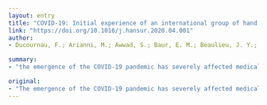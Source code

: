 ```yaml
---
layout: entry
title: "COVID-19: Initial experience of an international group of hand surgeons"
link: "https://doi.org/10.1016/j.hansur.2020.04.001"
author:
- Ducournau, F.; Arianni, M.; Awwad, S.; Baur, E. M.; Beaulieu, J. Y.; Bouloudhnine, M.; Caloia, M.; Chagar, K.; Chen, Z.; Chin, A. Y.; Chow, E. C.; Cobb, T.; David, Y.; Delgado, P. J.; Woon Man Fok, M.; French, R.; Golubev, I.; Haugstvedt, J. R.; Ichihara, E.; Jorquera, R. A.; Koo, S. C. J. J.; Lee, J. Y.; Lee, Y. K.; Lee, Y. J.; Liu, B.; Kaleli, T.; Mantovani, G. R.; Mathoulin, C.; Messina, J. C.; Muccioli, C.; Nazerani, S.; Ng, C. Y.; Obdeijn, M. C.; Van Overstraeten, L.; Prasetyono, T. O. H.; Ross, M.; Shih, J. T.; Smith, N.; Suarez, R. F. A.; Chan, P. T.; Tiemdjo, H.; Wahegaonkar, A.; Wells, M. C.; Wong, W. Y.; Wu, F.; Yang, X. F.; Yanni, D.; Yao, J.; Liverneaux, P. A.

summary:
- "the emergence of the COVID-19 pandemic has severely affected medical treatment protocols throughout the world. The survey comprised 47 surgeons working in 34 countries who responded to an online questionnaire. They found that the protocols varied in terms of visitors, health professionals in the operating room, patient waiting areas, wards and emergency rooms. Based on these preliminary findings, an international consensus on hand surgery practices needs to be built rapidly."

original:
- "The emergence of the COVID-19 pandemic has severely affected medical treatment protocols throughout the world. While the pandemic does not affect hand surgeons at first glance, they have a role to play. The purpose of this study was to describe the different measures that have been put in place in response to the COVID-19 pandemic by hand surgeons throughout the world. The survey comprised 47 surgeons working in 34 countries who responded to an online questionnaire. We found that the protocols varied in terms of visitors, health professionals in the operating room, patient waiting areas, wards and emergency rooms. Based on these preliminary findings, an international consensus on hand surgery practices for the current viral pandemic, and future ones, needs to be built rapidly."
---
```


